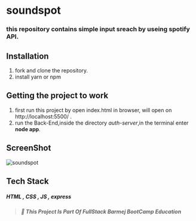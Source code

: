 # soundspot

### this repository contains simple input sreach by useing spotify API.

## Installation

1. fork and clone the repository.
2. install yarn or npm 

## Getting the project to work

1. first run this project by open index.html in browser, will open on http://localhost:5500/ .
1. run the Back-End,inside the directory _auth-server_,in the terminal enter **node app**.

## ScreenShot
![soundspot](../screenshot.png)


## Tech Stack

##### HTML , CSS , JS , express

> ##### :red_circle: This Project Is Part Of FullStack Barmej BootCamp Education
